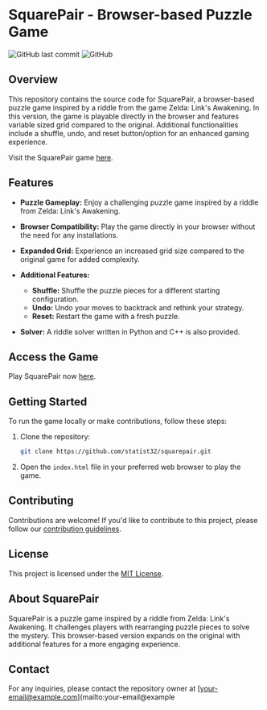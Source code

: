 # SquarePair - Browser-based Puzzle Game

![GitHub last commit](https://img.shields.io/github/last-commit/statist32/squarepair)
![GitHub](https://img.shields.io/github/license/statist32/squarepair)

## Overview

This repository contains the source code for SquarePair, a browser-based puzzle game inspired by a riddle from the game Zelda: Link's Awakening. In this version, the game is playable directly in the browser and features variable sized grid compared to the original. Additional functionalities include a shuffle, undo, and reset button/option for an enhanced gaming experience.

Visit the SquarePair game [here](https://statist32.github.io/squarepair/).

## Features

- **Puzzle Gameplay:** Enjoy a challenging puzzle game inspired by a riddle from Zelda: Link's Awakening.

- **Browser Compatibility:** Play the game directly in your browser without the need for any installations.

- **Expanded Grid:** Experience an increased grid size compared to the original game for added complexity.

- **Additional Features:**
  - **Shuffle:** Shuffle the puzzle pieces for a different starting configuration.
  - **Undo:** Undo your moves to backtrack and rethink your strategy.
  - **Reset:** Restart the game with a fresh puzzle.
- **Solver:** A riddle solver written in Python and C++ is also provided.

## Access the Game

Play SquarePair now [here](https://statist32.github.io/squarepair/).

## Getting Started

To run the game locally or make contributions, follow these steps:

1. Clone the repository:

    ```bash
    git clone https://github.com/statist32/squarepair.git
    ```

2. Open the `index.html` file in your preferred web browser to play the game.

## Contributing

Contributions are welcome! If you'd like to contribute to this project, please follow our [contribution guidelines](CONTRIBUTING.md).

## License

This project is licensed under the [MIT License](LICENSE).

## About SquarePair

SquarePair is a puzzle game inspired by a riddle from Zelda: Link's Awakening. It challenges players with rearranging puzzle pieces to solve the mystery. This browser-based version expands on the original with additional features for a more engaging experience.

## Contact

For any inquiries, please contact the repository owner at [your-email@example.com](mailto:your-email@example
